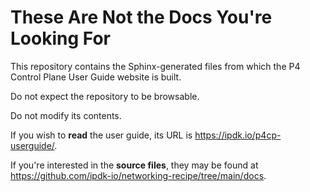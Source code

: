 # These Are Not the Docs You're Looking For

This repository contains the Sphinx-generated files from which the
P4 Control Plane User Guide website is built.

Do not expect the repository to be browsable.

Do not modify its contents.

If you wish to **read** the user guide, its URL is
<https://ipdk.io/p4cp-userguide/>.

If you're interested in the **source files**, they may be found at
<https://github.com/ipdk-io/networking-recipe/tree/main/docs>.
